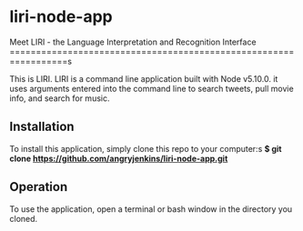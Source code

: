 # liri-node-app
Meet LIRI - the Language Interpretation and Recognition Interface
=================================================================s


This is LIRI. LIRI is a command line application built with Node v5.10.0. it uses arguments entered into the command line to search tweets, pull movie info, and search for music.

Installation
------------

To install this application, simply clone this repo to your computer:s
**$ git clone https://github.com/angryjenkins/liri-node-app.git**

Operation
---------

To use the application, open a terminal or bash window in the directory you cloned.
